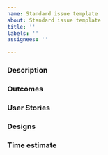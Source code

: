 ```yaml
---
name: Standard issue template
about: Standard issue template
title: ''
labels: ''
assignees: ''

---
```


### Description


### Outcomes


### User Stories


### Designs


### Time estimate
